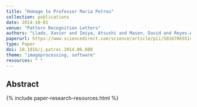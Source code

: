 ```yaml
---
title: "Homage to Professor Maria Petrou"
collection: publications
date: 2014-10-01
venue: "Pattern Recognition Letters"
authors: "Llado, Xavier and Imiya, Atsushi and Mason, David and Reyes-Aldasoro, Constantino Carlos and Aoki, Kazuaki and Kudo, Mineichi and Zhang, Yu-Jin and Argyriou, Vasileios"
paperurl: https://www.sciencedirect.com/science/article/pii/S0167865514001858
type: Paper
doi: 10.1016/j.patrec.2014.06.008
theme: "imageprocessing, software"
resources: " "
---
```

<h2> Abstract </h2>

{% include paper-research-resources.html %}
